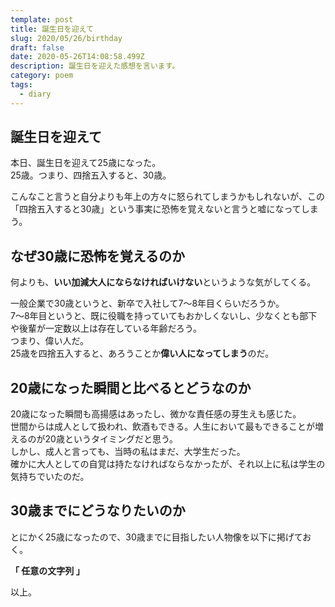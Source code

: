 ```yaml
---
template: post
title: 誕生日を迎えて
slug: 2020/05/26/birthday
draft: false
date: 2020-05-26T14:08:58.499Z
description: 誕生日を迎えた感想を言います。
category: poem
tags:
  - diary
---
```

## 誕生日を迎えて
本日、誕生日を迎えて25歳になった。  
25歳。つまり、四捨五入すると、30歳。

こんなこと言うと自分よりも年上の方々に怒られてしまうかもしれないが、この「四捨五入すると30歳」という事実に恐怖を覚えないと言うと嘘になってしまう。

## なぜ30歳に恐怖を覚えるのか
何よりも、**いい加減大人にならなければいけない**というような気がしてくる。

一般企業で30歳というと、新卒で入社して7〜8年目くらいだろうか。  
7〜8年目というと、既に役職を持っていてもおかしくないし、少なくとも部下や後輩が一定数以上は存在している年齢だろう。  
つまり、偉い人だ。  
25歳を四捨五入すると、あろうことか**偉い人になってしまう**のだ。

## 20歳になった瞬間と比べるとどうなのか
20歳になった瞬間も高揚感はあったし、微かな責任感の芽生えも感じた。  
世間からは成人として扱われ、飲酒もできる。人生において最もできることが増えるのが20歳というタイミングだと思う。  
しかし、成人と言っても、当時の私はまだ、大学生だった。  
確かに大人としての自覚は持たなければならなかったが、それ以上に私は学生の気持ちでいたのだ。


## 30歳までにどうなりたいのか
とにかく25歳になったので、30歳までに目指したい人物像を以下に掲げておく。

**「 任意の文字列 」**

以上。